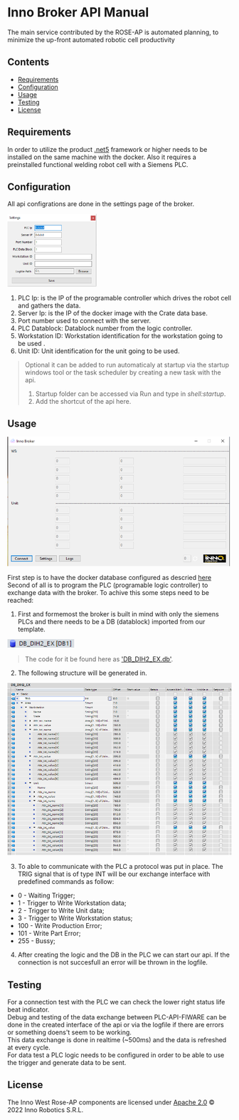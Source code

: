 # Inno Broker API Manual

The main service contributed by the ROSE-AP is automated planning, to minimize the up-front automated robotic cell productivity 

## Contents

-   [Requirements](#requirements)
-   [Configuration](#configuration)
-   [Usage](#usage)
-   [Testing](#testing)
-   [License](#license)

## Requirements

In order to utilize the product [.net5](https://dotnet.microsoft.com/en-us/download/dotnet/5.0) framework or higher needs to be installed on the same machine with the docker.
Also it requires a preinstalled functional welding robot cell with a Siemens PLC.

## Configuration

All api configrations are done in the settings page of the broker.

<img width="200" alt="settings" src="img/settings.png">

1. PLC Ip: is the IP of the programable controller which drives the robot cell and gathers the data.
2. Server Ip: is the IP of the docker image with the Crate data base.
3. Port number used to connect with the server.
4. PLC Datablock: Datablock number from the logic controller.
5. Workstation ID: Workstation identification for the workstation going to be used .
6. Unit ID: Unit identification for the unit going to be used.

> Optional it can be added to run automaticaly at startup via the startup windows tool or the task scheduler by creating a new task with the api.
> 1. Startup folder can be accessed via Run and type in *shell:startup*.
> 2. Add the shortcut of the api here.

## Usage

<img width="500" alt="interface" src="img/interface.png">

First step is to have the docker database configured as descried [here](/docker/README.md)
Second of all is to program the PLC (programable logic controller) to exchange data with the broker. 
To achive this some steps need to be reached:

1. First and formemost the broker is built in mind with only the siemens PLCs and there needs to be a DB (datablock) imported from our template. 

<img width="150" alt="settings" src="img/db_dih2_ex.png">

> The code for it be found here as ['DB_DIH2_EX.db'](/api/DB_DIH2_EX.db). 

2. The following structure will be generated in.

<img width="1000" alt="settings" src="img/db_dih2_ex_struct.png">

3. To able to communicate with the PLC a protocol was put in place. The TRIG signal that is of type INT will be our exchange interface with predefined commands as follow: <br>
* 0   - Waiting Trigger; <br>
* 1   - Trigger to Write Workstation data; <br>
* 2   - Trigger to Write Unit data; <br>
* 3   - Trigger to Write Workstation status; <br>
* 100 - Write Production Error; <br>
* 101 - Write Part Error;<br>
* 255 - Bussy;<br>

4. After creating the logic and the DB in the PLC we can start our api. If the connection is not succesfull an error will be thrown in the logfile.

## Testing

For a connection test with the PLC we can check the lower right status life beat indicator.<br>
Debug and testing of the data exchange between PLC-API-FIWARE can be done in the created interface of the api or via the logfile if there are errors or something doens't seem to be working. <br>
This data exchange is done in realtime (~500ms) and the data is refreshed at every cycle.  <br>
For data test a PLC logic needs to be configured in order to be able to use the trigger and generate data to be sent.

## License
The Inno West Rose-AP components are licensed under [Apache 2.0](/LICENSE) © 2022 Inno Robotics S.R.L.

